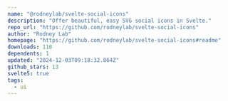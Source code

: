 ```yaml
---
name: "@rodneylab/svelte-social-icons"
description: "Offer beautiful, easy SVG social icons in Svelte."
repo_url: "https://github.com/rodneylab/svelte-social-icons"
author: "Rodney Lab"
homepage: "https://github.com/rodneylab/svelte-social-icons#readme"
downloads: 118
dependents: 1
updated: "2024-12-03T09:18:32.864Z"
github_stars: 13
svelte5: true
tags: 
  - ui
---
```

